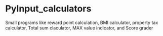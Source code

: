 # PyInput_calculators
Small programs like reward point calculation, BMI calculator, property tax calculator, Total sum claculator, MAX value indicator, and Score grader
